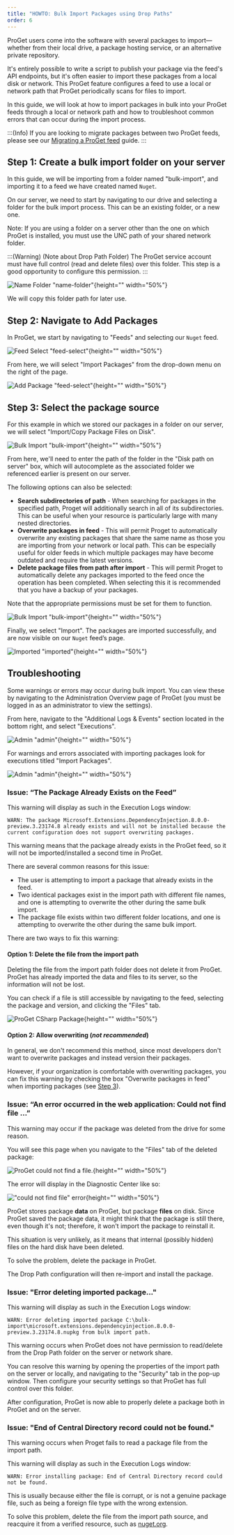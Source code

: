 ```yaml
---
title: "HOWTO: Bulk Import Packages using Drop Paths"
order: 6
---
```


ProGet users come into the software with several packages to import—whether from their local drive, a package hosting service, or an alternative private repository.

It's entirely possible to write a script to publish your package via the feed's API endpoints, but it's often easier to import these packages from a local disk or network. This ProGet feature configures a feed to use a local or network path that ProGet periodically scans for files to import.

In this guide, we will look at how to import packages in bulk into your ProGet feeds through a local or network path and how to troubleshoot common errors that can occur during the import process.

:::(Info)
If you are looking to migrate packages between two ProGet feeds, please see our [Migrating a ProGet feed](/docs/proget/feeds/feed-overview/proget-administration-migrating-a-proget-feed) guide.
:::

## Step 1: Create a bulk import folder on your server

In this guide, we will be importing from a folder named "bulk-import", and importing it to a feed we have created named `Nuget`.

On our server, we need to start by navigating to our drive and selecting a folder for the bulk import process. This can be an existing folder, or a new one.

Note: If you are using a folder on a server other than the one on which ProGet is installed, you must use the UNC path of your shared network folder.

:::(Warning) (Note about Drop Path Folder)
The ProGet service account must have full control (read and delete files) over this folder. This step is a good opportunity to configure this permission.
:::

![Name Folder "name-folder"](/resources/docs/server-folder-bulkimport.png){height="" width="50%"}

We will copy this folder path for later use.

## Step 2: Navigate to Add Packages

In ProGet, we start by navigating to "Feeds" and selecting our `Nuget` feed.

![Feed Select "feed-select"](/resources/docs/proget-feed-nugetselect.png){height="" width="50%"}

From here, we will select "Import Packages" from the drop-down menu on the right of the page.

![Add Package "feed-select"](/resources/docs/proget-nuget-feed-addpackage.png){height="" width="50%"}

## Step 3: Select the package source<a id="step-3"></a>

For this example in which we stored our packages in a folder on our server, we will select "Import/Copy Package Files on Disk".

![Bulk Import "bulk-import"](/resources/docs/proget-nuget-addpackage-bulkimport.png){height="" width="50%"}

From here, we'll need to enter the path of the folder in the "Disk path on server" box, which will autocomplete as the associated folder we referenced earlier is present on our server.

The following options can also be selected:

* **Search subdirectories of path** - When searching for packages in the specified path, Proget will additionally search in all of its subdirectories. This can be useful when your resource is particularly large with many nested directories.
* **Overwrite packages in feed** - This will permit Proget to automatically overwrite any existing packages that share the same name as those you are importing from your network or local path. This can be especially useful for older feeds in which multiple packages may have become outdated and require the latest versions.
* **Delete package files from path after import** - This will permit Proget to automatically delete any packages imported to the feed once the operation has been completed. When selecting this it is recommended that you have a backup of your packages.

Note that the appropriate permissions must be set for them to function.

![Bulk Import "bulk-import"](/resources/docs/proget-nuget-bulkpackageimport.png){height="" width="50%"}

Finally, we select "Import". The packages are imported successfully, and are now visible on our `Nuget` feed’s page.

![Imported "imported"](/resources/docs/proget-nuget-feed.png){height="" width="50%"}

## Troubleshooting

Some warnings or errors may occur during bulk import. You can view these by navigating to the Administration Overview page of ProGet (you must be logged in as an administrator to view the settings).

From here, navigate to the "Additional Logs & Events" section located in the bottom right, and select "Executions".

![Admin "admin"](/resources/docs/proget-settings-executions.png){height="" width="50%"}

For warnings and errors associated with importing packages look for executions titled "Import Packages".

![Admin "admin"](/resources/docs/proget-executions-importerror.png){height="" width="50%"}

### Issue: “The Package Already Exists on the Feed”

This warning will display as such in the Execution Logs window:

```plaintext
WARN: The package Microsoft.Extensions.DependencyInjection.8.0.0-preview.3.23174.8 already exists and will not be installed because the current configuration does not support overwriting packages.
```

This warning means that the package already exists in the ProGet feed, so it will not be imported/installed a second time in ProGet.

There are several common reasons for this issue:

* The user is attempting to import a package that already exists in the feed.
* Two identical packages exist in the import path with different file names, and one is attempting to overwrite the other during the same bulk import.
* The package file exists within two different folder locations, and one is attempting to overwrite the other during the same bulk import.

There are two ways to fix this warning:

#### Option 1: Delete the file from the import path

Deleting the file from the import path folder does not delete it from ProGet. ProGet has already imported the data and files to its server, so the information will not be lost.

You can check if a file is still accessible by navigating to the feed, selecting the package and version, and clicking the "Files" tab. 

![ProGet CSharp Package](/resources/docs/proget-csharp-packagefilesview.png){height="" width="50%"}

#### Option 2: Allow overwriting (_not recommended_)

In general, we don't recommend this method, since most developers don't want to overwrite packages and instead version their packages.

However, if your organization is comfortable with overwriting packages, you can fix this warning by checking the box "Overwrite packages in feed" when importing packages (see [Step 3](#step-3)).

### Issue: “An error occurred in the web application: Could not find file …”

This warning may occur if the package was deleted from the drive for some reason.

You will see this page when you navigate to the "Files" tab of the deleted package:

![ProGet could not find a file.](/resources/docs/bulkimportviadroppath-unexpectederror-missingfile.png){height="" width="50%"}

The error will display in the Diagnostic Center like so:

!["could not find file" error](/resources/docs/bulkimportviadroppath-serviceoutput-couldnotfinderror.png){height="" width="50%"}

ProGet stores package **data** on ProGet, but package **files** on disk. Since ProGet saved the package data, it might think that the package is still there, even though it's not; therefore, it won't import the package to reinstall it.

This situation is very unlikely, as it means that internal (possibly hidden) files on the hard disk have been deleted.

To solve the problem, delete the package in ProGet.

The Drop Path configuration will then re-import and install the package.

### Issue: "Error deleting imported package..."

This warning will display as such in the Execution Logs window:

```plaintext
WARN: Error deleting imported package C:\bulk-import\microsoft.extensions.dependencyinjection.8.0.0-preview.3.23174.8.nupkg from bulk import path.
```

This warning occurs when ProGet does not have permission to read/delete from the Drop Path folder on the server or network share.

You can resolve this warning by opening the properties of the import path on the server or locally, and navigating to the "Security" tab in the pop-up window. Then configure your security settings so that ProGet has full control over this folder.

After configuration, ProGet is now able to properly delete a package both in ProGet and on the server.

### Issue: "End of Central Directory record could not be found."

This warning occurs when Proget fails to read a package file from the import path.

This warning will display as such in the Execution Logs window:

```plaintext
WARN: Error installing package: End of Central Directory record could not be found.
```

This is usually because either the file is corrupt, or is not a genuine package file, such as being a foreign file type with the wrong extension.

To solve this problem, delete the file from the import path source, and reacquire it from a verified resource, such as [nuget.org](https://nuget.org).